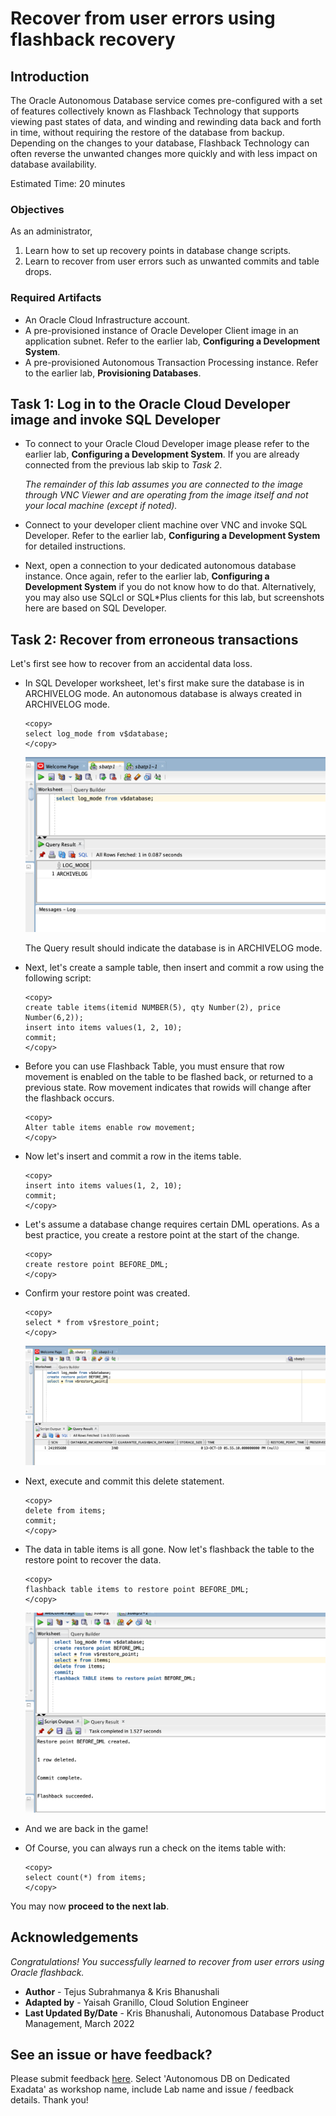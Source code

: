 # Recover from user errors using flashback recovery

## Introduction
The Oracle Autonomous Database service comes pre-configured with a set of features collectively known as Flashback Technology that supports viewing past states of data, and winding and rewinding data back and forth in time, without requiring the restore of the database from backup. Depending on the changes to your database, Flashback Technology can often reverse the unwanted changes more quickly and with less impact on database availability.

Estimated Time: 20 minutes

### Objectives
As an administrator,
1. Learn how to set up recovery points in database change scripts.
2. Learn to recover from user errors such as unwanted commits and table drops.

### Required Artifacts
- An Oracle Cloud Infrastructure account.
- A pre-provisioned instance of Oracle Developer Client image in an application subnet. Refer to the earlier lab, **Configuring a Development System**.
- A pre-provisioned Autonomous Transaction Processing instance. Refer to the earlier lab, **Provisioning Databases**.

## Task 1: Log in to the Oracle Cloud Developer image and invoke SQL Developer
- To connect to your Oracle Cloud Developer image please refer to the earlier lab, **Configuring a Development System**. If  you are already connected from the previous lab skip to *Task 2*.  

    *The remainder of this lab assumes you are connected to the image through VNC Viewer and are operating from the image itself and not your local machine (except if noted).*

- Connect to your developer client machine over VNC and invoke SQL Developer. Refer to the earlier lab, **Configuring a Development System** for detailed instructions.

- Next, open a connection to your dedicated autonomous database instance. Once again, refer to the earlier lab, **Configuring a Development System** if you do not know how to do that. Alternatively, you may also use SQLcl or SQL*Plus clients for this lab, but screenshots here are based on SQL Developer.

## Task 2: Recover from erroneous transactions
Let's first see how to recover from an accidental data loss.

- In SQL Developer worksheet, let's first make sure the database is in ARCHIVELOG mode. An autonomous database is always created in ARCHIVELOG mode.

    ````
    <copy>
    select log_mode from v$database;
    </copy>
    ````

    ![This image shows the result of performing the above step.](./images/log_mode.png " ")

    The Query result should indicate the database is in ARCHIVELOG mode.

- Next, let's create a sample table, then insert and commit a row using the following script:

    ````
    <copy>
    create table items(itemid NUMBER(5), qty Number(2), price Number(6,2));
    insert into items values(1, 2, 10);
    commit;
    </copy>
    ````

- Before you can use Flashback Table, you must ensure that row movement is enabled on the table to be flashed back, or returned to a previous state. Row movement indicates that rowids will change after the flashback occurs.

    ````
    <copy>
    Alter table items enable row movement;
    </copy>
    ````

- Now let's insert and commit a row in the items table.

    ````
    <copy>
    insert into items values(1, 2, 10);
    commit;
    </copy>
    ````

- Let's assume a database change requires certain DML operations. As a best practice, you create a restore point at the start of the change.

    ````
    <copy>
    create restore point BEFORE_DML;
    </copy>
    ````

- Confirm your restore point was created.

    ````
    <copy>
    select * from v$restore_point;
    </copy>
    ````

    ![This image shows the result of performing the above step.](./images/restore_point2.png " ")

- Next, execute and commit this delete statement.

    ````
    <copy>
    delete from items;
    commit;
    </copy>
    ````

- The data in table items is all gone. Now let's flashback the table to the restore point to recover the data.

    ````
    <copy>
    flashback table items to restore point BEFORE_DML;
    </copy>
    ````

    ![This image shows the result of performing the above step.](./images/flashback.png " ")

- And we are back in the game!

- Of Course, you can always run a check on the items table with:

    ````
    <copy>
    select count(*) from items;
    </copy>
    ````

You may now **proceed to the next lab**.

## Acknowledgements
*Congratulations! You successfully learned to recover from user errors using Oracle flashback.*

- **Author** - Tejus Subrahmanya & Kris Bhanushali
- **Adapted by** -  Yaisah Granillo, Cloud Solution Engineer
- **Last Updated By/Date** - Kris Bhanushali, Autonomous Database Product Management, March 2022

## See an issue or have feedback?  
Please submit feedback [here](https://apexapps.oracle.com/pls/apex/f?p=133:1:::::P1_FEEDBACK:1).   Select 'Autonomous DB on Dedicated Exadata' as workshop name, include Lab name and issue / feedback details. Thank you!
